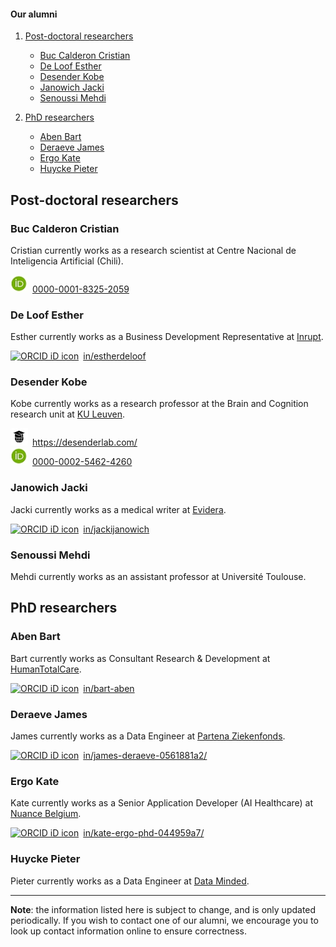 #### Our alumni

1. [Post-doctoral researchers](#post-doctoral-researchers)
    - [Buc Calderon Cristian](#buc-calderon-cristian)
    - [De Loof Esther](#de-loof-esther)
    - [Desender Kobe](#desender-kobe)
    - [Janowich Jacki](#janowich-jacki)
    - [Senoussi Mehdi](#senoussi-mehdi)

2. [PhD researchers](#phd-researchers)
    - [Aben Bart](#aben-bart)
    - [Deraeve James](#deraeve-james)
    - [Ergo Kate](#ergo-kate)
    - [Huycke Pieter](#huycke-pieter)

## Post-doctoral researchers

### Buc Calderon Cristian

Cristian currently works as a research scientist at Centre Nacional de Inteligencia Artificial (Chili).

<div itemscope itemtype="https://schema.org/Person"><a itemprop="sameAs" content="https://orcid.org/0000-0001-8325-2059" href="https://orcid.org/0000-0001-8325-2059" target="orcid.widget" rel="me noopener noreferrer" style="vertical-align:top;"><img src="/images/orcid_32x32.jpg" style="width:2em;margin-right:.5em;" alt="ORCID iD icon">0000-0001-8325-2059</a></div>

### De Loof Esther

Esther currently works as a Business Development Representative at [Inrupt](https://inrupt.com/about).

<div itemscope itemtype="https://schema.org/Person"><a itemprop="sameAs" content="https://be.linkedin.com/in/estherdeloof" href="https://be.linkedin.com/in/estherdeloof" target="orcid.widget" rel="me noopener noreferrer" style="vertical-align:top;"><img src="https://img.icons8.com/android/24/000000/linkedin.png" style="width:2em;margin-right:.5em;" alt="ORCID iD icon">in/estherdeloof</a></div>

### Desender Kobe

Kobe currently works as a research professor at the Brain and Cognition research unit at [KU Leuven](https://www.kuleuven.be/wieiswie/en/person/00136938). 

<div itemscope itemtype="https://schema.org/Person"><a itemprop="sameAs" content="https://desenderlab.com/" href="https://desenderlab.com/" target="orcid.widget" rel="me noopener noreferrer" style="vertical-align:top;"><img src="/images/website_32x32.jpg" style="width:2em;margin-right:.5em;" alt="ORCID iD icon">https://desenderlab.com/</a></div>

<div itemscope itemtype="https://schema.org/Person"><a itemprop="sameAs" content="https://orcid.org/0000-0002-5462-4260" href="https://orcid.org/0000-0002-5462-4260" target="orcid.widget" rel="me noopener noreferrer" style="vertical-align:top;"><img src="/images/orcid_32x32.jpg" style="width:2em;margin-right:.5em;" alt="ORCID iD icon">0000-0002-5462-4260</a></div>

### Janowich Jacki

Jacki currently works as a medical writer at [Evidera](https://www.evidera.com/who-we-are/about-us/).

<div itemscope itemtype="https://schema.org/Person"><a itemprop="sameAs" content="https://be.linkedin.com/in/jackijanowich" href="https://be.linkedin.com/in/jackijanowich" target="orcid.widget" rel="me noopener noreferrer" style="vertical-align:top;"><img src="https://img.icons8.com/android/24/000000/linkedin.png" style="width:2em;margin-right:.5em;" alt="ORCID iD icon">in/jackijanowich</a></div>

### Senoussi Mehdi

Mehdi currently works as an assistant professor at Université Toulouse.

## PhD researchers

### Aben Bart   

Bart currently works as Consultant Research & Development at [HumanTotalCare](https://www.humantotalcare.nl/).

<div itemscope itemtype="https://schema.org/Person"><a itemprop="sameAs" content="https://nl.linkedin.com/in/bart-aben" href="https://nl.linkedin.com/in/bart-aben" target="orcid.widget" rel="me noopener noreferrer" style="vertical-align:top;"><img src="https://img.icons8.com/android/24/000000/linkedin.png" style="width:2em;margin-right:.5em;" alt="ORCID iD icon">in/bart-aben</a></div>

### Deraeve James

James currently works as a Data Engineer at [Partena Ziekenfonds](https://www.helan.be/nl/).

<div itemscope itemtype="https://schema.org/Person"><a itemprop="sameAs" content="https://www.linkedin.com/in/james-deraeve-0561881a2/" href="https://www.linkedin.com/in/james-deraeve-0561881a2/" target="orcid.widget" rel="me noopener noreferrer" style="vertical-align:top;"><img src="https://img.icons8.com/android/24/000000/linkedin.png" style="width:2em;margin-right:.5em;" alt="ORCID iD icon">in/james-deraeve-0561881a2/</a></div>

###  Ergo Kate

Kate currently works as a Senior Application Developer (AI Healthcare) at [Nuance Belgium](https://www.nuance.com/nl-be/index.html).

<div itemscope itemtype="https://schema.org/Person"><a itemprop="sameAs" content="https://www.linkedin.com/in/kate-ergo-phd-044959a7/" href="https://www.linkedin.com/in/kate-ergo-phd-044959a7/" target="orcid.widget" rel="me noopener noreferrer" style="vertical-align:top;"><img src="https://img.icons8.com/android/24/000000/linkedin.png" style="width:2em;margin-right:.5em;" alt="ORCID iD icon">in/kate-ergo-phd-044959a7/</a></div>

### Huycke Pieter

Pieter currently works as a Data Engineer at [Data Minded](https://www.dataminded.com/team).

<hr class="dashed">
 
**Note**: the information listed here is subject to change, and is only updated periodically. If you wish to contact one of our alumni, we encourage you to look up contact information online to ensure correctness. 
